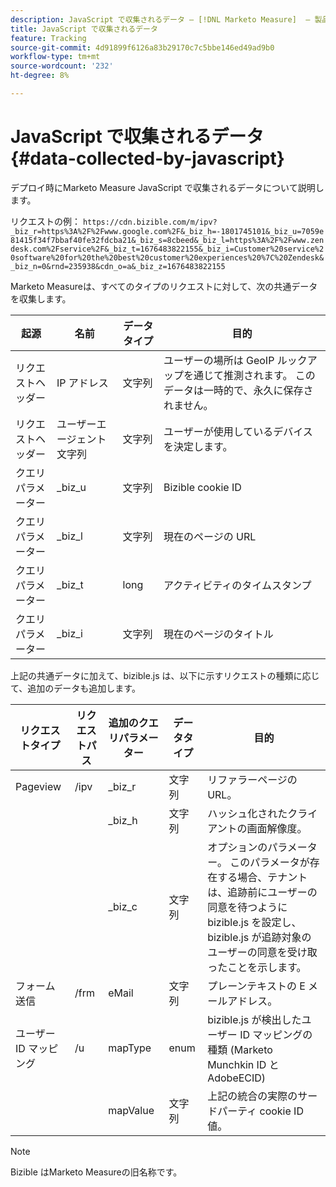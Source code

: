 ```yaml
---
description: JavaScript で収集されるデータ — [!DNL Marketo Measure]  — 製品ドキュメント
title: JavaScript で収集されるデータ
feature: Tracking
source-git-commit: 4d91899f6126a83b29170c7c5bbe146ed49ad9b0
workflow-type: tm+mt
source-wordcount: '232'
ht-degree: 8%

---
```


# JavaScript で収集されるデータ {#data-collected-by-javascript}

デプロイ時にMarketo Measure JavaScript で収集されるデータについて説明します。

リクエストの例：
`https://cdn.bizible.com/m/ipv?_biz_r=https%3A%2F%2Fwww.google.com%2F&_biz_h=-1801745101&_biz_u=7059e81415f34f7bbaf40fe32fdcba21&_biz_s=8cbeed&_biz_l=https%3A%2F%2Fwww.zendesk.com%2Fservice%2F&_biz_t=1676483822155&_biz_i=Customer%20service%20software%20for%20the%20best%20customer%20experiences%20%7C%20Zendesk&_biz_n=0&rnd=235938&cdn_o=a&_biz_z=1676483822155`

Marketo Measureは、すべてのタイプのリクエストに対して、次の共通データを収集します。

<table>
<thead>
  <tr>
    <th>起源</th>
    <th>名前</th>
    <th>データタイプ</th>
    <th>目的</th>
  </tr>
</thead>
<tbody>
  <tr>
    <td>リクエストヘッダー</td>
    <td>IP アドレス</td>
    <td>文字列</td>
    <td>ユーザーの場所は GeoIP ルックアップを通じて推測されます。 このデータは一時的で、永久に保存されません。</td>
  </tr>
  <tr>
    <td>リクエストヘッダー</td>
    <td>ユーザーエージェント文字列</td>
    <td>文字列</td>
    <td>ユーザーが使用しているデバイスを決定します。</td>
  </tr>
  <tr>
    <td>クエリパラメーター</td>
    <td>_biz_u</td>
    <td>文字列</td>
    <td>Bizible cookie ID</td>
  </tr>
  <tr>
    <td>クエリパラメーター</td>
    <td>_biz_l</td>
    <td>文字列</td>
    <td>現在のページの URL</td>
  </tr>
  <tr>
    <td>クエリパラメーター</td>
    <td>_biz_t</td>
    <td>long</td>
    <td>アクティビティのタイムスタンプ</td>
  </tr>
  <tr>
    <td>クエリパラメーター</td>
    <td>_biz_i</td>
    <td>文字列</td>
    <td>現在のページのタイトル</td>
  </tr>
</tbody>
</table>

上記の共通データに加えて、bizible.js は、以下に示すリクエストの種類に応じて、追加のデータも追加します。

<table>
<thead>
  <tr>
    <th>リクエストタイプ</th>
    <th>リクエストパス</th>
    <th>追加のクエリパラメーター</th>
    <th>データタイプ</th>
    <th>目的</th>
  </tr>
</thead>
<tbody>
  <tr>
    <td>Pageview</td>
    <td>/ipv</td>
    <td>_biz_r</td>
    <td>文字列</td>
    <td>リファラーページの URL。</td>
  </tr>
  <tr>
    <td></td>
    <td></td>
    <td>_biz_h</td>
    <td>文字列</td>
    <td>ハッシュ化されたクライアントの画面解像度。</td>
  </tr>
  <tr>
    <td></td>
    <td></td>
    <td>_biz_c</td>
    <td>文字列</td>
    <td>オプションのパラメーター。 このパラメータが存在する場合、テナントは、追跡前にユーザーの同意を待つように bizible.js を設定し、bizible.js が追跡対象のユーザーの同意を受け取ったことを示します。</td>
  </tr>
  <tr>
    <td>フォーム送信</td>
    <td>/frm</td>
    <td>eMail</td>
    <td>文字列</td>
    <td>プレーンテキストの E メールアドレス。</td>
  </tr>
  <tr>
    <td>ユーザー ID マッピング</td>
    <td>/u</td>
    <td>mapType</td>
    <td>enum</td>
    <td>bizible.js が検出したユーザー ID マッピングの種類 (Marketo Munchkin ID とAdobeECID)</td>
  </tr>
  <tr>
    <td></td>
    <td></td>
    <td>mapValue</td>
    <td>文字列</td>
    <td>上記の統合の実際のサードパーティ cookie ID 値。</td>
  </tr>
</tbody>
</table>

>[!NOTE]
>
>Bizible はMarketo Measureの旧名称です。
